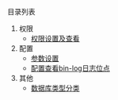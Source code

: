 目录列表

1.  权限
    -   [权限设置及查看](./authority/权限设置及查看.md)
2.  配置
    -   [参数设置](./setting/参数设置.md)
    -   [配置查看bin-log日志位点](./setting/配置查看bin-log日志位点.md)
3.  其他
    -   [数据库类型分类](./other/数据库类型分类.md)